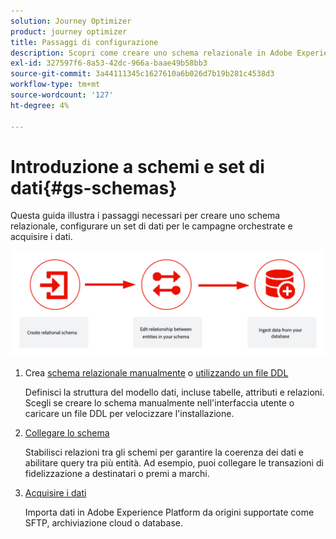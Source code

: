 ```yaml
---
solution: Journey Optimizer
product: journey optimizer
title: Passaggi di configurazione
description: Scopri come creare uno schema relazionale in Adobe Experience Platform caricando una DDL
exl-id: 327597f6-8a53-42dc-966a-baae49b58bb3
source-git-commit: 3a44111345c1627610a6b026d7b19b281c4538d3
workflow-type: tm+mt
source-wordcount: '127'
ht-degree: 4%

---
```



# Introduzione a schemi e set di dati{#gs-schemas}

Questa guida illustra i passaggi necessari per creare uno schema relazionale, configurare un set di dati per le campagne orchestrate e acquisire i dati.

![](assets/do-not-localize/schema_admin.png)

1. Crea [schema relazionale manualmente](manual-schema.md) o [utilizzando un file DDL](file-upload-schema.md)

   Definisci la struttura del modello dati, incluse tabelle, attributi e relazioni. Scegli se creare lo schema manualmente nell&#39;interfaccia utente o caricare un file DDL per velocizzare l&#39;installazione.

1. [Collegare lo schema](file-upload-schema.md)

   Stabilisci relazioni tra gli schemi per garantire la coerenza dei dati e abilitare query tra più entità. Ad esempio, puoi collegare le transazioni di fidelizzazione a destinatari o premi a marchi.

1. [Acquisire i dati](ingest-data.md)

   Importa dati in Adobe Experience Platform da origini supportate come SFTP, archiviazione cloud o database.

